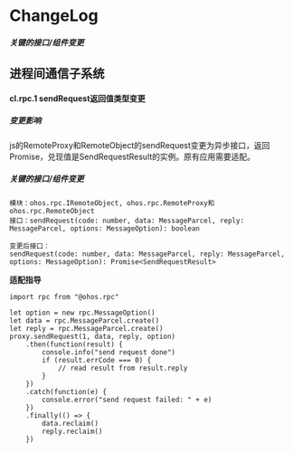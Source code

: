 # ChangeLog
##### 关键的接口/组件变更
## 进程间通信子系统
#### cl.rpc.1 sendRequest返回值类型变更

##### 变更影响

js的RemoteProxy和RemoteObject的sendRequest变更为异步接口，返回Promise，兑现值是SendRequestResult的实例。原有应用需要适配。

##### 关键的接口/组件变更

```
模块：ohos.rpc.IRemoteObject, ohos.rpc.RemoteProxy和ohos.rpc.RemoteObject
接口：sendRequest(code: number, data: MessageParcel, reply: MessageParcel, options: MessageOption): boolean

变更后接口：
sendRequest(code: number, data: MessageParcel, reply: MessageParcel, options: MessageOption): Promise<SendRequestResult>
```

**适配指导**

```
import rpc from "@ohos.rpc"

let option = new rpc.MessageOption()
let data = rpc.MessageParcel.create()
let reply = rpc.MessageParcel.create()
proxy.sendRequest(1, data, reply, option)
	.then(function(result) {  
		console.info("send request done")
		if (result.errCode === 0) {
			// read result from result.reply
		}
	})
	.catch(function(e) {
		console.error("send request failed: " + e)
	})
	.finally(() => {
		data.reclaim()
		reply.reclaim()
	})
```

